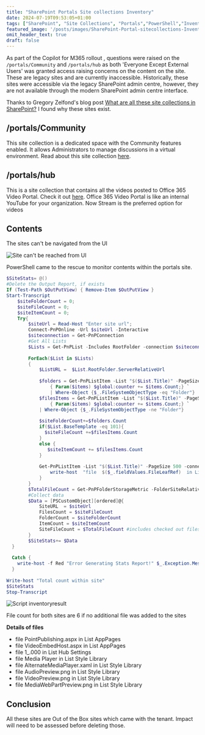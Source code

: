 ```yaml
---
title: "SharePoint Portals Site collections Inventory"
date: 2024-07-19T09:53:05+01:00
tags: ["SharePoint", "Site Collections", "Portals","PowerShell","Inventory"]
featured_image: '/posts/images/SharePoint-Portal-sitecollections-Inventory/Script_result.png'
omit_header_text: true
draft: false
---
```


As part of the Copilot for M365 rollout , questions were raised on the `/portals/Community` and `/portals/hub` as both 'Everyone Except External Users' was granted access raising concerns on the content on the site. These are legacy sites and are currently inaccessible. Historically, these sites were accessible via the legacy SharePoint admin centre, however, they are not available through the modern SharePoint admin centre interface.

Thanks to Gregory Zelfond's blog post [What are all these site collections in SharePoint?](https://sharepointmaven.com/site-collections-sharepoint/) I found why these sites exist. 

## /portals/Community

This site collection is a dedicated space with the Community features enabled. It allows Administrators to manage discussions in a virtual environment. Read about this site collection [here](https://support.office.com/en-us/article/Create-a-community-8b6bb936-7ebc-4e60-b8ab-2d4897499af9).

## /portals/hub 

This is a site collection that contains all the videos posted to Office 365 Video Portal. Check it out [here](https://sharepointmaven.com/how-to-add-a-video-in-sharepoint/). Office 365 Video Portal is like an internal YouTube for your organization. Now Stream is the preferred option for videos

## Contents

The sites can't be navigated from the UI

![Site can't be reached from UI](../images/SharePoint-Portal-sitecollections-Inventory/Portals_Community_Inaccessible.png)

PowerShell came to the rescue to monitor contents within the portals site.

```PowerShell
$SiteStats= @()
#Delete the Output Report, if exists
If (Test-Path $OutPutView) { Remove-Item $OutPutView }
Start-Transcript
    $siteFolderCount = 0;
    $siteFileCount = 0;
    $siteItemCount = 0;
    Try{
        $siteUrl = Read-Host "Enter site url";
        Connect-PnPOnline -Url $siteUrl -Interactive
        $siteconnection = Get-PnPConnection
        #Get All Lists
        $Lists = Get-PnPList -Includes RootFolder -connection $siteconnection| Where-Object {$_.Hidden -eq $False  }
       
        ForEach($List in $Lists)
        {
            $ListURL =  $List.RootFolder.ServerRelativeUrl
 
            $folders = Get-PnPListItem -List "$($List.Title)" -PageSize 500 -connection $siteconnection -ScriptBlock `
                { Param($items) $global:counter += $items.Count;} `
                | Where-Object {$_.FileSystemObjectType -eq "Folder"}
            $filesItems = Get-PnPListItem -List "$($List.Title)" -PageSize 500 -connection $siteconnection -ScriptBlock `
                { Param($items) $global:counter += $items.Count;} `
            | Where-Object {$_.FileSystemObjectType -ne "Folder"}
           
            $siteFolderCount+=$folders.Count
            if($List.BaseTemplate -eq 101){  
              $siteFileCount +=$filesItems.Count
            }
            else {
               $siteItemCount += $filesItems.Count
            }
 
            Get-PnPListItem -List "$($List.Title)" -PageSize 500 -connection $siteconnection | ForEach-Object{
                write-host  "file  $($_.fieldValues.FileLeafRef)  in List $($List.Title)"
            }
        }
        $TotalFileCount = Get-PnPFolderStorageMetric -FolderSiteRelativeUrl $siteurl -connection $siteconnection| Select -ExpandProperty TotalFileCount  
        #Collect data
        $Data = [PSCustomObject][ordered]@{
            SiteURL  = $siteUrl
            FilesCount = $siteFileCount
            FolderCount = $siteFolderCount
            ItemCount = $siteItemCount
            SiteFileCount = $TotalFileCount #includes checked out files
        }
        $SiteStats+= $Data
  }
 
  Catch {
    write-host -f Red "Error Generating Stats Report!" $_.Exception.Message
  }
 
Write-host "Total count within site"
$SiteStats
Stop-Transcript
```

![Script inventoryresult](../images/SharePoint-Portal-sitecollections-Inventory/Script_result.png)

File count for both sites are 6 if no additional file was added to the sites

**Details of files**

* file  PointPublishing.aspx  in List AppPages
* file  VideoEmbedHost.aspx  in List AppPages
* file  1_.000  in List Hub Settings
* file  Media Player  in List Style Library
* file  AlternateMediaPlayer.xaml  in List Style Library
* file  AudioPreview.png  in List Style Library
* file  VideoPreview.png  in List Style Library
* file  MediaWebPartPreview.png  in List Style Library



## Conclusion

All these sites are Out of the Box sites which came with the tenant.  Impact will need to be assessed before deleting those.